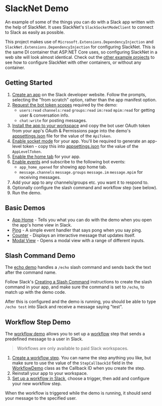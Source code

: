 ﻿# SlackNet Demo
An example of some of the things you can do with a Slack app written with the help of SlackNet. It uses SlackNet's `SlackSocketModeClient` to connect to Slack as easily as possible.

This project makes use of `Microsoft.Extensions.DependencyInjection` and `SlackNet.Extensions.DependencyInjection` for configuring SlackNet.
This is the same DI container that ASP.NET Core uses, so configuring SlackNet in a web site will look almost identical.
Check out the [other example projects](../) to see how to configure SlackNet with other containers, or without any container.  

## Getting Started
1. [Create an app](https://api.slack.com/authentication/basics#creating) on the Slack developer website. Follow the prompts, selecting the "from scratch" option, rather than the app manifest option.
2. [Request the bot token scopes](https://api.slack.com/authentication/basics#scopes) required by the demo:
   - `users:read` `channels:read` `groups:read` `im:read` `mpim:read` for getting user & conversation info.
   - `chat:write` for posting messages.
3. [Install the app to your workspace](https://api.slack.com/authentication/basics#installing) and copy the bot user OAuth token from your app's OAuth & Permissions page into the demo's [appsettings.json](./appsettings.json) file for the value of the `ApiToken`.
4. [Enable socket mode](https://api.slack.com/apis/connections/socket#toggling) for your app. You'll be required to generate an app-level token - copy this into [appsettings.json](./appsettings.json) for the value of the `AppLevelToken`.
5. [Enable the home tab](https://api.slack.com/surfaces/app-home#enabling) for your app.
6. [Enable events](https://api.slack.com/apis/connections/events-api#the-events-api__subscribing-to-event-types) and subscribe to the following bot events: 
   - `app_home_opened` for showing app home tab.
   - `message.channels` `message.groups` `message.im` `message.mpim` for receiving messages.
7. Add your app to any channels/groups etc. you want it to respond to. 
8. Optionally configure the slash command and workflow step (see below).
9. Run the demo.

## Basic Demos
- [App Home](./AppHome.cs) - Tells you what you can do with the demo when you open the app's home view in Slack.
- [Ping](./PingDemo.cs) - A simple event handler that says pong when you say ping.
- [Counter](./CounterDemo.cs) - Displays an interactive message that updates itself.
- [Modal View](./ModalViewDemo.cs) - Opens a modal view with a range of different inputs.

## Slash Command Demo
The [echo demo](./EchoDemo.cs) handles a `/echo` slash command and sends back the text after the command name.

Follow Slack's [Creating a Slash Command](https://api.slack.com/interactivity/slash-commands#creating_commands) instructions to create the slash command in your app, and make sure the command is set to `/echo`, to match up with the demo code.

After this is configured and the demo is running, you should be able to type `/echo test` into Slack and receive a message saying "test".

## Workflow Step Demo
The [workflow demo](./WorkflowDemo.cs) allows you to set up a [workflow](https://api.slack.com/workflows) step that sends a predefined message to a user in Slack.

>  Workflows are only available to paid Slack workspaces.

1. [Create a workflow step](https://api.slack.com/workflows/steps#create). You can name the step anything you like, but make sure to use the value of the `StepCallbackId` field in the [WorkflowDemo](./WorkflowDemo.cs) class as the Callback ID when you create the step.
2. Reinstall your app to your workspace.
3. [Set up a workflow in Slack](https://slack.com/intl/en-au/help/articles/360053571454-Set-up-a-workflow-in-Slack), choose a trigger, then add and configure your new workflow step.

When the workflow is triggered while the demo is running, it should send your message to the specified user.